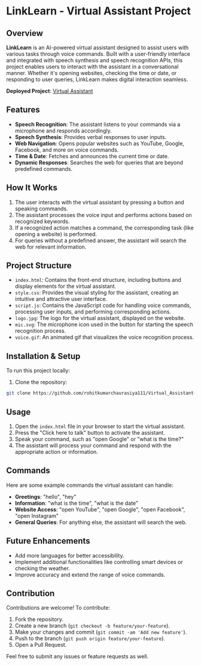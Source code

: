 # LinkLearn - Virtual Assistant Project

## Overview

**LinkLearn** is an AI-powered virtual assistant designed to assist users with various tasks through voice commands. Built with a user-friendly interface and integrated with speech synthesis and speech recognition APIs, this project enables users to interact with the assistant in a conversational manner. Whether it's opening websites, checking the time or date, or responding to user queries, LinkLearn makes digital interaction seamless.

**Deployed Project**: [Virtual Assistant](https://virtualassistant.noteslink.in/)

## Features

- **Speech Recognition**: The assistant listens to your commands via a microphone and responds accordingly.
- **Speech Synthesis**: Provides verbal responses to user inputs.
- **Web Navigation**: Opens popular websites such as YouTube, Google, Facebook, and more on voice commands.
- **Time & Date**: Fetches and announces the current time or date.
- **Dynamic Responses**: Searches the web for queries that are beyond predefined commands.

## How It Works

1. The user interacts with the virtual assistant by pressing a button and speaking commands.
2. The assistant processes the voice input and performs actions based on recognized keywords.
3. If a recognized action matches a command, the corresponding task (like opening a website) is performed.
4. For queries without a predefined answer, the assistant will search the web for relevant information.

## Project Structure

- `index.html`: Contains the front-end structure, including buttons and display elements for the virtual assistant.
- `style.css`: Provides the visual styling for the assistant, creating an intuitive and attractive user interface.
- `script.js`: Contains the JavaScript code for handling voice commands, processing user inputs, and performing corresponding actions.
- `logo.jpg`: The logo for the virtual assistant, displayed on the website.
- `mic.svg`: The microphone icon used in the button for starting the speech recognition process.
- `voice.gif`: An animated gif that visualizes the voice recognition process.

## Installation & Setup

To run this project locally:

1. Clone the repository:

```bash
git clone https://github.com/rohitkumarchaurasiya111/Virtual_Assistant-Project.git
```
## Usage

1. Open the `index.html` file in your browser to start the virtual assistant.
2. Press the "Click here to talk" button to activate the assistant.
3. Speak your command, such as "open Google" or "what is the time?"
4. The assistant will process your command and respond with the appropriate action or information.

## Commands

Here are some example commands the virtual assistant can handle:

- **Greetings**: "hello", "hey"
- **Information**: "what is the time", "what is the date"
- **Website Access**: "open YouTube", "open Google", "open Facebook", "open Instagram"
- **General Queries**: For anything else, the assistant will search the web.

## Future Enhancements

- Add more languages for better accessibility.
- Implement additional functionalities like controlling smart devices or checking the weather.
- Improve accuracy and extend the range of voice commands.

## Contribution

Contributions are welcome! To contribute:

1. Fork the repository.
2. Create a new branch (`git checkout -b feature/your-feature`).
3. Make your changes and commit (`git commit -am 'Add new feature'`).
4. Push to the branch (`git push origin feature/your-feature`).
5. Open a Pull Request.

Feel free to submit any issues or feature requests as well.
